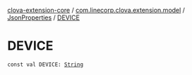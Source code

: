 [clova-extension-core](../../index.md) / [com.linecorp.clova.extension.model](../index.md) / [JsonProperties](index.md) / [DEVICE](./-d-e-v-i-c-e.md)

# DEVICE

`const val DEVICE: `[`String`](https://kotlinlang.org/api/latest/jvm/stdlib/kotlin/-string/index.html)